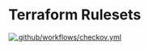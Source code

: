 # Terraform Rulesets

[![.github/workflows/checkov.yml](https://github.com/liatrio-enterprise/terraform-rulesets/actions/workflows/checkov.yml/badge.svg)](https://github.com/liatrio-enterprise/terraform-rulesets/actions/workflows/checkov.yml)
